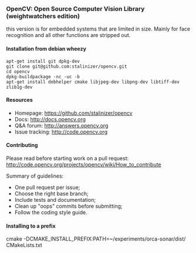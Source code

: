 ### OpenCV: Open Source Computer Vision Library (weightwatchers edition)

this version is for embedded systems that are limited in size. Mainly for face
recognition and all other functions are stripped out.

#### Installation from debian wheezy

    apt-get install git dpkg-dev
    git clone git@github.com:stalinizer/opencv.git
    cd opencv 
    dpkg-buildpackage -nc -uc -b
    apt-get install debhelper cmake libjpeg-dev libpng-dev libtiff-dev zlib1g-dev

#### Resources

* Homepage: <https://github.com/stalinizer/opencv>
* Docs: <http://docs.opencv.org>
* Q&A forum: <http://answers.opencv.org>
* Issue tracking: <http://code.opencv.org>

#### Contributing

Please read before starting work on a pull request: <http://code.opencv.org/projects/opencv/wiki/How_to_contribute>

Summary of guidelines:

* One pull request per issue;
* Choose the right base branch;
* Include tests and documentation;
* Clean up "oops" commits before submitting;
* Follow the coding style guide.

#### Installing to a prefix
cmake -DCMAKE_INSTALL_PREFIX:PATH=~/experiments/orca-sonar/dist/ CMakeLists.txt
